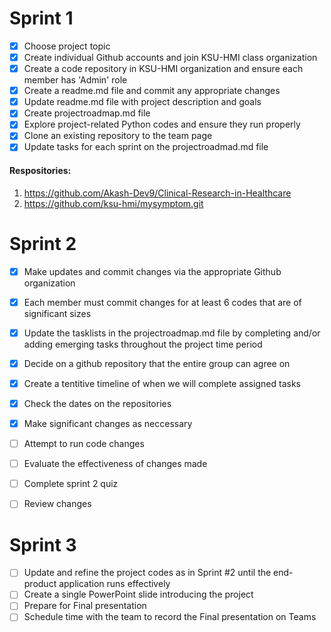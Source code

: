 # Sprint 1

- [x] Choose project topic
- [x] Create individual Github accounts and join KSU-HMI class organization
- [x] Create a code repository in KSU-HMI organization and ensure each member has 'Admin' role
- [x] Create a readme.md file and commit any appropriate changes
- [x] Update readme.md file with project description and goals
- [x] Create projectroadmap.md file
- [x] Explore project-related Python codes and ensure they run properly
- [x] Clone an existing repository to the team page 
- [x] Update tasks for each sprint on the projectroadmad.md file
      
#### Respositories:
1. https://github.com/Akash-Dev9/Clinical-Research-in-Healthcare
2. https://github.com/ksu-hmi/mysymptom.git
# Sprint 2

- [x] Make updates and commit changes via the appropriate Github organization
- [x] Each member must commit changes for at least 6 codes that are of significant sizes
- [x] Update the tasklists in the projectroadmap.md file by completing and/or adding emerging tasks throughout the project time period
- [x] Decide on a github repository that the entire group can agree on
- [x] Create a tentitive timeline of when we will complete assigned tasks
- [x] Check the dates on the repositories
- [x] Make significant changes as neccessary
- [ ] Attempt to run code changes
- [ ] Evaluate the effectiveness of changes made
- [ ] Complete sprint 2 quiz
- [ ] Review changes



# Sprint 3

- [ ] Update and refine the project codes as in Sprint #2 until the end-product application runs effectively
- [ ] Create a single PowerPoint slide introducing the project
- [ ] Prepare for Final presentation
- [ ] Schedule time with the team to record the Final presentation on Teams
